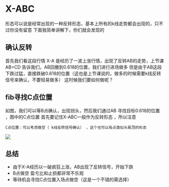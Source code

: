 # X-ABC
形态可以说是经常出现的一种反转形态，基本上所有的k线走势都会出现的，只不过你没有留意
下面我简单讲解下，你们就会发现的

## 确认反转
首先我们看这段行情 
X-A  是经历了一波上涨行情，出现了反转AB的走势，上节课AB=CD 告诉我们，AB回撤到0.618的位置，我们进行进场做多
但是由于AB这段下跌过猛，直接跌破0.618的位置（这也是上节课说的，做多的时候需要k线反转信号来确认，不要轻易做多）
这时候我们要如何做呢？

## fib寻找C点位置
如图，我们可以等B点确认，出现拐头，然后我们通过AB 寻找目标0.618的位置 ，图中的C点位置
首先要记住X-ABC一般作为反转形态 ，所以注意 

`C点位置：可以考虑做空（ k线反转信号确认） ，这个也可以有点类似头肩顶的形态`

![](https://bdsblog.oss-cn-shanghai.aliyuncs.com/blog/202408241630355.png)

## 总结
- 由于X-A经历以一破疯狂上涨，AB出现了反转信号，开始下跌
- B点做空 盈亏比和止损都非常不乐观
- 等待机会寻找C点位置入场点做空（这是一个不错的需选择）
